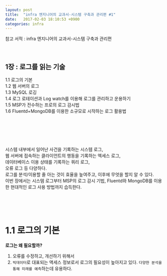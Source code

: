 ```yaml
---
layout: post
title:  "infra 엔지니어의 교과서-시스템 구축과 관리편 #1"
date:   2017-02-03 18:10:53 +0900
categories: infra
---
```


참고 서적 : infra 엔지니어의 교과서-시스템 구축과 관리편  
<br>
<br>


## 1장 : 로그를 읽는 기술  
1.1 로그의 기본  
1.2 웹 서버의 로그  
1.3 MySQL 로깅  
1.4 로그 로테이션과 Log watch를 이용해 로그를 관리하고 운용하기  
1.5 MSP가 전수하는 프로의 로그 감시법  
1.6 Fluentd+MongoDB를 이용한 소규모로 시작하는 로그 활용법  
<br><br>
<br><br>
<br><br>
시스템 내부에서 일어난 사건을 기록하는 시스템 로그,  
웹 서버에 접속하는 클라이언트의 행동을 기록하는 엑세스 로그,   
데이터베이스 이용 상태를 기록하는 쿼리 로그,  
오류 로그 등 다양하다.  
로그를 분석/이용할 줄 아는 것이 효율을 높여주고, 이후에 무엇을 할지 알 수 있다.  
이번 장에서는 시스템 로그부터 MSP의 로그 감시 기법, Fluentd와 MongoDB를 이용한 현대적인 로그 사용 방법까지 습득한다.  
<br><br>
<br><br>
# 1.1 로그의 기본  
**로그는 왜 필요할까?**  
1. 오류를 수정하고, 개선하기 위해서  
2. `빅데이터`로 대표되는 액세스 정보로서 로그의 필요성이 높아지고 있다. `다양한 분석을 통해 미래를 예측`하는데 유용하다.  
<br><br>
